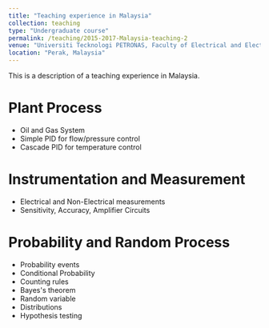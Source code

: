```yaml
---
title: "Teaching experience in Malaysia"
collection: teaching
type: "Undergraduate course"
permalink: /teaching/2015-2017-Malaysia-teaching-2
venue: "Universiti Tecknologi PETRONAS, Faculty of Electrical and Electronic Engineering"
location: "Perak, Malaysia"
---
```


This is a description of a teaching experience in Malaysia.

Plant Process
======
* Oil and Gas System
* Simple PID for flow/pressure control
* Cascade PID for temperature control

Instrumentation and Measurement
======
* Electrical and Non-Electrical measurements
* Sensitivity, Accuracy, Amplifier Circuits

Probability and Random Process
======
* Probability events
* Conditional Probability
* Counting rules
* Bayes's theorem
* Random variable
* Distributions
* Hypothesis testing